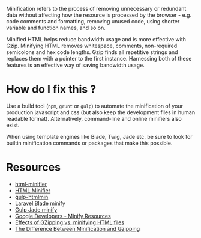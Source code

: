 Minification refers to the process of removing unnecessary or redundant data without affecting how the resource is processed by the browser - e.g. code comments and formatting, removing unused code, using shorter variable and function names, and so on.

Minified HTML helps reduce bandwidth usage and is more effective with Gzip. Minifying HTML removes whitespace, comments, non-required semicolons and hex code lengths. Gzip finds all repetitive strings and replaces them with a pointer to the first instance. Harnessing both of these features is an effective way of saving bandwidth usage.

# How do I fix this ?

Use a build tool (`npm`, `grunt` or `gulp`) to automate the minification of your production javascript and css (but also keep the development files in human readable format). Alternatively, command-line and online minifiers also exist.

When using template engines like Blade, Twig, Jade etc. be sure to look for builtin minification commands or packages that make this possible.

# Resources

* [html-minifier](https://www.npmjs.com/package/html-minifier)
* [HTML Minifier](https://kangax.github.io/html-minifier/)
* [gulp-htmlmin](https://github.com/jonschlinkert/gulp-htmlmin)
* [Laravel Blade minify](https://github.com/fitztrev/laravel-html-minify)
* [Gulp Jade minify](https://www.npmjs.com/package/gulp-jade-usemin)
* [Google Developers - Minify Resources](https://developers.google.com/speed/docs/insights/MinifyResources?hl=en)
* [Effects of GZipping vs. minifying HTML files](http://madskristensen.net/post/effects-of-gzipping-vs-minifying-html-files)
* [The Difference Between Minification and Gzipping](https://css-tricks.com/the-difference-between-minification-and-gzipping/)

